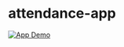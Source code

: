 # attendance-app

[![App Demo](https://img.youtube.com/vi/viZM1PZX6jA/0.jpg)](https://www.youtube.com/watch?v=viZM1PZX6jA)

